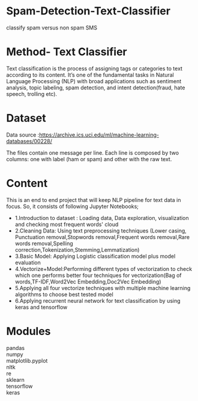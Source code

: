 # Spam-Detection-Text-Classifier

classify spam versus non spam SMS

# Method- Text Classifier

Text classification is the process of assigning tags or categories to text according to its content. It’s one of the fundamental tasks in Natural Language Processing (NLP) with broad applications such as sentiment analysis, topic labeling, spam detection, and intent detection(fraud, hate speech, trolling etc).

# Dataset
Data source :https://archive.ics.uci.edu/ml/machine-learning-databases/00228/ 

The files contain one message per line. Each line is composed by two columns: one with label (ham or spam) and other with the raw text.

# Content
 
This is an end to end project that will keep NLP pipeline for text data in focus. So, it consists of following Jupyter Notebooks;

- 1.Introduction to dataset : Loading data, Data exploration, visualization and checking most frequent words' cloud
- 2.Cleaning Data: Using text preprocessing techniques (Lower casing, Punctuation removal,Stopwords removal,Frequent words removal,Rare words removal,Spelling correction,Tokenization,Stemming,Lemmatization)
- 3.Basic Model: Applying Logistic classification model plus model evaluation
- 4.Vectorize+Model:Performing different types of vectorization to check which one performs better four techniques for vectorization(Bag of words,TF-IDF,Word2Vec Embedding,Doc2Vec Embedding)
- 5.Applying all four vectorize techniques with multiple machine learning algorithms to choose best tested model
- 6.Applying recurrent neural network for text classification by using keras and tensorflow


# Modules
pandas <br>
numpy <br>
matplotlib.pyplot <br>
nltk <br>
re <br>
sklearn <br>
tensorflow <br>
keras <br>
